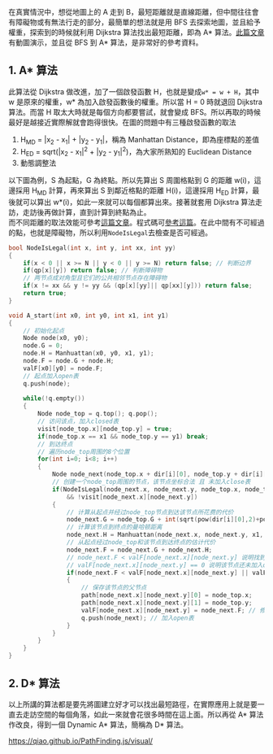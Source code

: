 在真實情況中，想從地圖上的 A 走到 B，最短距離就是直線距離，但中間往往會有障礙物或有無法行走的部分，最簡單的想法就是用 BFS 去探索地圖，並且給予權重，探索到的時候就利用 Dijkstra 算法找出最短距離，即為 A* 算法。[此篇文章](https://paul.pub/a-star-algorithm/)有動圖演示，並且從 BFS 到 A* 算法，是非常好的參考資料。

## 1. A* 算法
此算法從 Dijkstra 做改進，加了一個啟發函數 H，也就是變成```w* = w + H```，其中 w 是原來的權重，w* 為加入啟發函數後的權重。所以當 H = 0 時就退回 Dijkstra 算法。而當 H 取太大時就是每個方向都要嘗試，就會變成 BFS。所以再取的時候最好是越接近實際解就會跑得很快。在圖的問題中有三種啟發函數的取法
1. H<sub>MD</sub> = |x<sub>2</sub> - x<sub>1</sub>| + |y<sub>2</sub> - y<sub>1</sub>|，稱為 Manhattan Distance，即為座標點的差值
2. H<sub>ED</sub> = sqrt(|x<sub>2</sub> - x<sub>1</sub>|<sup>2</sup> + |y<sub>2</sub> - y<sub>1</sub>|<sup>2</sup>)，為大家所熟知的 Euclidean Distance
3. 動態調整法

以下圖為例，S 為起點，G 為終點。所以先算出 S 周圍格點到 G 的距離 w(i)，這邊採用 H<sub>MD</sub> 計算，再來算出 S 到鄰近格點的距離 H(i)，這邊採用 H<sub>ED</sub> 計算，最後就可以算出 w*(i)，如此一來就可以每個都算出來。接著就套用 Dijkstra 算法走訪，走訪後再做計算，直到計算到終點為止。\
而不同距離的取法效能可參考[這篇文章](http://admin.guyuehome.com/44306)。程式碼可[參考這篇](https://www.cnblogs.com/xxmmqg/p/12843900.html)。在此中間有不可經過的點，也就是障礙物，所以利用```NodeIsLegal```去檢查是否可經過。
```cpp
bool NodeIsLegal(int x, int y, int xx, int yy)
{
    if(x < 0 || x >= N || y < 0 || y >= N) return false; // 判断边界 
    if(qp[x][y]) return false; // 判断障碍物 
    // 两节点成对角型且它们的公共相邻节点存在障碍物 
    if(x != xx && y != yy && (qp[x][yy]|| qp[xx][y])) return false;
    return true;
}

void A_start(int x0, int y0, int x1, int y1)
{
    // 初始化起点 
    Node node(x0, y0);
    node.G = 0; 
    node.H = Manhuattan(x0, y0, x1, y1); 
    node.F = node.G + node.H;
    valF[x0][y0] = node.F; 
    // 起点加入open表 
    q.push(node); 
    
    while(!q.empty())
    {
        Node node_top = q.top(); q.pop(); 
        // 访问该点，加入closed表 
        visit[node_top.x][node_top.y] = true;
        if(node_top.x == x1 && node_top.y == y1) break;
        // 到达终点 
        // 遍历node_top周围的8个位置 
        for(int i=0; i<8; i++)
        {
            Node node_next(node_top.x + dir[i][0], node_top.y + dir[i][1]); // 
            // 创建一个node_top周围的节点，该节点坐标合法 且 未加入close表 
            if(NodeIsLegal(node_next.x, node_next.y, node_top.x, node_top.y)
                && !visit[node_next.x][node_next.y]) 
            {
                // 计算从起点并经过node_top节点到达该节点所花费的代价 
                node_next.G = node_top.G + int(sqrt(pow(dir[i][0],2)+pow(dir[i][1],2))*10); 
                // 计算该节点到终点的曼哈顿距离
                node_next.H = Manhuattan(node_next.x, node_next.y, x1, y1);  
                // 从起点经过node_top和该节点到达终点的估计代价
                node_next.F = node_next.G + node_next.H; 
                // node_next.F < valF[node_next.x][node_next.y] 说明找到了更优的路径，则进行更新
                // valF[node_next.x][node_next.y] == 0 说明该节点还未加入open表中，则加入 
                if(node_next.F < valF[node_next.x][node_next.y] || valF[node_next.x][node_next.y] == 0)
                {
                    // 保存该节点的父节点 
                    path[node_next.x][node_next.y][0] = node_top.x;
                    path[node_next.x][node_next.y][1] = node_top.y;
                    valF[node_next.x][node_next.y] = node_next.F; // 修改该节点对应的valF值 
                    q.push(node_next); // 加入open表
                }
            }
        }
    }
}
```

## 2. D* 算法
以上所講的算法都是要先將圖建立好才可以找出最短路徑，在實際應用上就是要一直去走訪空間的每個角落，如此一來就會花很多時間在這上面。所以再從 A* 算法作改良，得到一個 Dynamic A* 算法，簡稱為 D* 算法。

https://qiao.github.io/PathFinding.js/visual/
